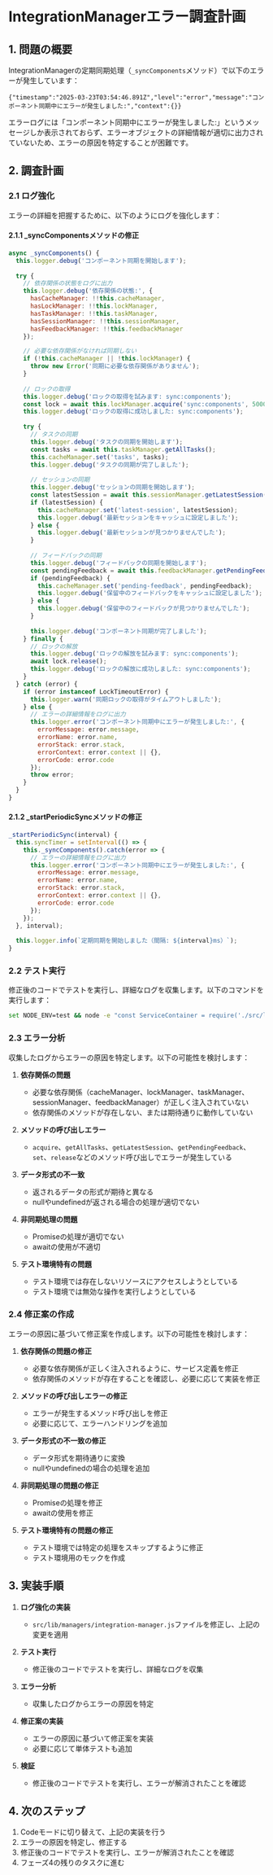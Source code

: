 # IntegrationManagerエラー調査計画

## 1. 問題の概要

IntegrationManagerの定期同期処理（`_syncComponents`メソッド）で以下のエラーが発生しています：

```
{"timestamp":"2025-03-23T03:54:46.891Z","level":"error","message":"コンポーネント同期中にエラーが発生しました:","context":{}}
```

エラーログには「コンポーネント同期中にエラーが発生しました:」というメッセージしか表示されておらず、エラーオブジェクトの詳細情報が適切に出力されていないため、エラーの原因を特定することが困難です。

## 2. 調査計画

### 2.1 ログ強化

エラーの詳細を把握するために、以下のようにログを強化します：

#### 2.1.1 _syncComponentsメソッドの修正

```javascript
async _syncComponents() {
  this.logger.debug('コンポーネント同期を開始します');
  
  try {
    // 依存関係の状態をログに出力
    this.logger.debug('依存関係の状態:', {
      hasCacheManager: !!this.cacheManager,
      hasLockManager: !!this.lockManager,
      hasTaskManager: !!this.taskManager,
      hasSessionManager: !!this.sessionManager,
      hasFeedbackManager: !!this.feedbackManager
    });

    // 必要な依存関係がなければ同期しない
    if (!this.cacheManager || !this.lockManager) {
      throw new Error('同期に必要な依存関係がありません');
    }
    
    // ロックの取得
    this.logger.debug('ロックの取得を試みます: sync:components');
    const lock = await this.lockManager.acquire('sync:components', 5000);
    this.logger.debug('ロックの取得に成功しました: sync:components');
    
    try {
      // タスクの同期
      this.logger.debug('タスクの同期を開始します');
      const tasks = await this.taskManager.getAllTasks();
      this.cacheManager.set('tasks', tasks);
      this.logger.debug('タスクの同期が完了しました');
      
      // セッションの同期
      this.logger.debug('セッションの同期を開始します');
      const latestSession = await this.sessionManager.getLatestSession();
      if (latestSession) {
        this.cacheManager.set('latest-session', latestSession);
        this.logger.debug('最新セッションをキャッシュに設定しました');
      } else {
        this.logger.debug('最新セッションが見つかりませんでした');
      }
      
      // フィードバックの同期
      this.logger.debug('フィードバックの同期を開始します');
      const pendingFeedback = await this.feedbackManager.getPendingFeedback();
      if (pendingFeedback) {
        this.cacheManager.set('pending-feedback', pendingFeedback);
        this.logger.debug('保留中のフィードバックをキャッシュに設定しました');
      } else {
        this.logger.debug('保留中のフィードバックが見つかりませんでした');
      }
      
      this.logger.debug('コンポーネント同期が完了しました');
    } finally {
      // ロックの解放
      this.logger.debug('ロックの解放を試みます: sync:components');
      await lock.release();
      this.logger.debug('ロックの解放に成功しました: sync:components');
    }
  } catch (error) {
    if (error instanceof LockTimeoutError) {
      this.logger.warn('同期ロックの取得がタイムアウトしました');
    } else {
      // エラーの詳細情報をログに出力
      this.logger.error('コンポーネント同期中にエラーが発生しました:', {
        errorMessage: error.message,
        errorName: error.name,
        errorStack: error.stack,
        errorContext: error.context || {},
        errorCode: error.code
      });
      throw error;
    }
  }
}
```

#### 2.1.2 _startPeriodicSyncメソッドの修正

```javascript
_startPeriodicSync(interval) {
  this.syncTimer = setInterval(() => {
    this._syncComponents().catch(error => {
      // エラーの詳細情報をログに出力
      this.logger.error('コンポーネント同期中にエラーが発生しました:', {
        errorMessage: error.message,
        errorName: error.name,
        errorStack: error.stack,
        errorContext: error.context || {},
        errorCode: error.code
      });
    });
  }, interval);
  
  this.logger.info(`定期同期を開始しました（間隔: ${interval}ms）`);
}
```

### 2.2 テスト実行

修正後のコードでテストを実行し、詳細なログを収集します。以下のコマンドを実行します：

```bash
set NODE_ENV=test && node -e "const ServiceContainer = require('./src/lib/core/service-container'); const { registerServices } = require('./src/lib/core/service-definitions'); const container = new ServiceContainer(); registerServices(container); const integrationManager = container.get('integrationManager'); console.log('IntegrationManager initialized:', integrationManager.constructor.name); console.log('Periodic sync enabled:', integrationManager.enablePeriodicSync);"
```

### 2.3 エラー分析

収集したログからエラーの原因を特定します。以下の可能性を検討します：

1. **依存関係の問題**
   - 必要な依存関係（cacheManager、lockManager、taskManager、sessionManager、feedbackManager）が正しく注入されていない
   - 依存関係のメソッドが存在しない、または期待通りに動作していない

2. **メソッドの呼び出しエラー**
   - `acquire`、`getAllTasks`、`getLatestSession`、`getPendingFeedback`、`set`、`release`などのメソッド呼び出しでエラーが発生している

3. **データ形式の不一致**
   - 返されるデータの形式が期待と異なる
   - nullやundefinedが返される場合の処理が適切でない

4. **非同期処理の問題**
   - Promiseの処理が適切でない
   - awaitの使用が不適切

5. **テスト環境特有の問題**
   - テスト環境では存在しないリソースにアクセスしようとしている
   - テスト環境では無効な操作を実行しようとしている

### 2.4 修正案の作成

エラーの原因に基づいて修正案を作成します。以下の可能性を検討します：

1. **依存関係の問題の修正**
   - 必要な依存関係が正しく注入されるように、サービス定義を修正
   - 依存関係のメソッドが存在することを確認し、必要に応じて実装を修正

2. **メソッドの呼び出しエラーの修正**
   - エラーが発生するメソッド呼び出しを修正
   - 必要に応じて、エラーハンドリングを追加

3. **データ形式の不一致の修正**
   - データ形式を期待通りに変換
   - nullやundefinedの場合の処理を追加

4. **非同期処理の問題の修正**
   - Promiseの処理を修正
   - awaitの使用を修正

5. **テスト環境特有の問題の修正**
   - テスト環境では特定の処理をスキップするように修正
   - テスト環境用のモックを作成

## 3. 実装手順

1. **ログ強化の実装**
   - `src/lib/managers/integration-manager.js`ファイルを修正し、上記の変更を適用

2. **テスト実行**
   - 修正後のコードでテストを実行し、詳細なログを収集

3. **エラー分析**
   - 収集したログからエラーの原因を特定

4. **修正案の実装**
   - エラーの原因に基づいて修正案を実装
   - 必要に応じて単体テストも追加

5. **検証**
   - 修正後のコードでテストを実行し、エラーが解消されたことを確認

## 4. 次のステップ

1. Codeモードに切り替えて、上記の実装を行う
2. エラーの原因を特定し、修正する
3. 修正後のコードでテストを実行し、エラーが解消されたことを確認
4. フェーズ4の残りのタスクに進む